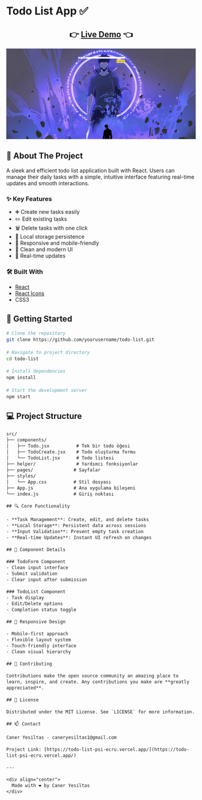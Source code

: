 # Todo List App ✅

<div align="center">
  <h2>
    👉 <a href="https://todo-list-psi-ecru.vercel.app/">Live Demo</a> 👈
  </h2>
</div>

<div align="center">
  <img src="assets/demo.gif" alt="Todo List Demo" width="800"/>
</div>

## 📌 About The Project

A sleek and efficient todo list application built with React. Users can manage their daily tasks with a simple, intuitive interface featuring real-time updates and smooth interactions.

### ✨ Key Features

- ➕ Create new tasks easily
- ✏️ Edit existing tasks
- 🗑️ Delete tasks with one click
- 💾 Local storage persistence
- 📱 Responsive and mobile-friendly
- 🎨 Clean and modern UI
- 🔄 Real-time updates

### 🛠️ Built With

- [React](https://reactjs.org/)
- [React Icons](https://react-icons.github.io/react-icons/)
- CSS3

## 🚀 Getting Started

```bash
# Clone the repository
git clone https://github.com/yourusername/todo-list.git

# Navigate to project directory
cd todo-list

# Install dependencies
npm install

# Start the development server
npm start
```

## 💻 Project Structure

```
src/
├── components/
│   ├── Todo.jsx          # Tek bir todo öğesi
│   ├── TodoCreate.jsx    # Todo oluşturma formu
│   └── TodoList.jsx      # Todo listesi
├── helper/               # Yardımcı fonksiyonlar
├── pages/               # Sayfalar
├── styles/
│   └── App.css          # Stil dosyası
├── App.js               # Ana uygulama bileşeni
└── index.js             # Giriş noktası

## 🔍 Core Functionality

- **Task Management**: Create, edit, and delete tasks
- **Local Storage**: Persistent data across sessions
- **Input Validation**: Prevent empty task creation
- **Real-time Updates**: Instant UI refresh on changes

## 🎯 Component Details

### TodoForm Component
- Clean input interface
- Submit validation
- Clear input after submission

### TodoList Component
- Task display
- Edit/Delete options
- Completion status toggle

## 📱 Responsive Design

- Mobile-first approach
- Flexible layout system
- Touch-friendly interface
- Clean visual hierarchy

## 🤝 Contributing

Contributions make the open source community an amazing place to learn, inspire, and create. Any contributions you make are **greatly appreciated**.

## 📄 License

Distributed under the MIT License. See `LICENSE` for more information.

## 📫 Contact

Caner Yesiltas - caneryesiltas1@gmail.com

Project Link: [https://todo-list-psi-ecru.vercel.app/](https://todo-list-psi-ecru.vercel.app/)

---

<div align="center">
  Made with ❤️ by Caner Yesiltas
</div>
```
